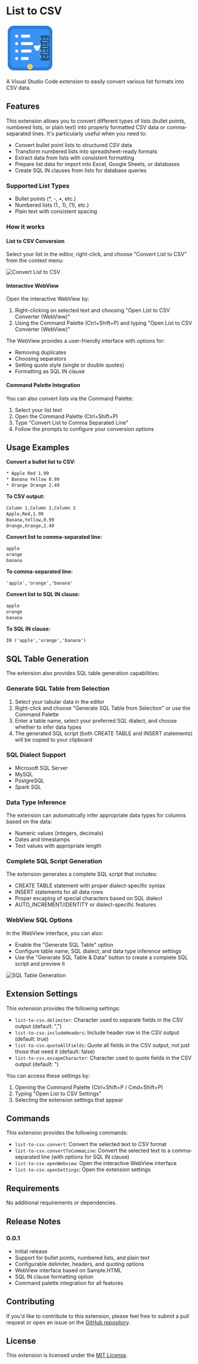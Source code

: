# List to CSV

<img src="images/icon.png" alt="List to CSV Icon" width="128">

A Visual Studio Code extension to easily convert various list formats into CSV data.

## Features

This extension allows you to convert different types of lists (bullet points, numbered lists, or plain text) into properly formatted CSV data or comma-separated lines. It's particularly useful when you need to:

- Convert bullet point lists to structured CSV data
- Transform numbered lists into spreadsheet-ready formats
- Extract data from lists with consistent formatting
- Prepare list data for import into Excel, Google Sheets, or databases
- Create SQL IN clauses from lists for database queries

### Supported List Types

- Bullet points (*, -, •, etc.)
- Numbered lists (1., 1), (1), etc.)
- Plain text with consistent spacing

### How it works

#### List to CSV Conversion

Select your list in the editor, right-click, and choose "Convert List to CSV" from the context menu:

![Convert List to CSV](https://raw.githubusercontent.com/yourusername/list-to-csv/main/images/demo.gif)

#### Interactive WebView

Open the interactive WebView by:

1. Right-clicking on selected text and choosing "Open List to CSV Converter (WebView)"
2. Using the Command Palette (Ctrl+Shift+P) and typing "Open List to CSV Converter (WebView)"

The WebView provides a user-friendly interface with options for:
- Removing duplicates
- Choosing separators
- Setting quote style (single or double quotes)
- Formatting as SQL IN clause

#### Command Palette Integration

You can also convert lists via the Command Palette:

1. Select your list text
2. Open the Command Palette (Ctrl+Shift+P)
3. Type "Convert List to Comma Separated Line"
4. Follow the prompts to configure your conversion options

## Usage Examples

**Convert a bullet list to CSV:**

```
* Apple Red 1.99
* Banana Yellow 0.99
* Orange Orange 2.49
```

**To CSV output:**
```
Column 1,Column 2,Column 3
Apple,Red,1.99
Banana,Yellow,0.99
Orange,Orange,2.49
```

**Convert list to comma-separated line:**

```
apple
orange
banana
```

**To comma-separated line:**
```
'apple','orange','banana'
```

**Convert list to SQL IN clause:**

```
apple
orange
banana
```

**To SQL IN clause:**
```
IN ('apple','orange','banana')
```

## SQL Table Generation

The extension also provides SQL table generation capabilities:

### Generate SQL Table from Selection

1. Select your tabular data in the editor 
2. Right-click and choose "Generate SQL Table from Selection" or use the Command Palette
3. Enter a table name, select your preferred SQL dialect, and choose whether to infer data types
4. The generated SQL script (both CREATE TABLE and INSERT statements) will be copied to your clipboard

### SQL Dialect Support

- Microsoft SQL Server
- MySQL
- PostgreSQL
- Spark SQL

### Data Type Inference

The extension can automatically infer appropriate data types for columns based on the data:
- Numeric values (integers, decimals)
- Dates and timestamps
- Text values with appropriate length

### Complete SQL Script Generation

The extension generates a complete SQL script that includes:
- CREATE TABLE statement with proper dialect-specific syntax
- INSERT statements for all data rows
- Proper escaping of special characters based on SQL dialect
- AUTO_INCREMENT/IDENTITY or dialect-specific features

### WebView SQL Options

In the WebView interface, you can also:
- Enable the "Generate SQL Table" option
- Configure table name, SQL dialect, and data type inference settings
- Use the "Generate SQL Table & Data" button to create a complete SQL script and preview it

![SQL Table Generation](https://raw.githubusercontent.com/yourusername/list-to-csv/main/images/sql-table-demo.gif)

## Extension Settings

This extension provides the following settings:

* `list-to-csv.delimiter`: Character used to separate fields in the CSV output (default: ",")
* `list-to-csv.includeHeaders`: Include header row in the CSV output (default: true)
* `list-to-csv.quoteAllFields`: Quote all fields in the CSV output, not just those that need it (default: false)
* `list-to-csv.escapeCharacter`: Character used to quote fields in the CSV output (default: ")

You can access these settings by:
1. Opening the Command Palette (Ctrl+Shift+P / Cmd+Shift+P)
2. Typing "Open List to CSV Settings"
3. Selecting the extension settings that appear

## Commands

This extension provides the following commands:

* `list-to-csv.convert`: Convert the selected text to CSV format
* `list-to-csv.convertToCommaLine`: Convert the selected text to a comma-separated line (with options for SQL IN clause)
* `list-to-csv.openWebview`: Open the interactive WebView interface
* `list-to-csv.openSettings`: Open the extension settings

## Requirements

No additional requirements or dependencies.

## Release Notes

### 0.0.1

- Initial release
- Support for bullet points, numbered lists, and plain text
- Configurable delimiter, headers, and quoting options
- WebView interface based on Sample.HTML
- SQL IN clause formatting option
- Command palette integration for all features

## Contributing

If you'd like to contribute to this extension, please feel free to submit a pull request or open an issue on the [GitHub repository](https://github.com/yourusername/list-to-csv).

## License

This extension is licensed under the [MIT License](LICENSE).
